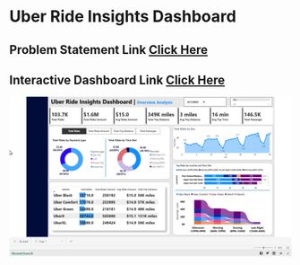# Uber Ride Insights Dashboard

## Problem Statement Link [Click Here](https://github.com/mdmahamudmredha/Uber-Ride-Insights-Dashboard/blob/main/Problem%20Statement.pdf)
## Interactive Dashboard Link [Click Here](https://app.powerbi.com/view?r=eyJrIjoiYzZhMjQ0YmItOWYzMi00OTkwLTk1ZjMtYmI1YTlkZjMxZTBiIiwidCI6IjgxYmI4MGFlLTcxY2ItNDk4Yi05NGJiLThhNWNjMjljNDEzZCIsImMiOjEwfQ%3D%3D)
<p align="center">
  <img src="https://github.com/mdmahamudmredha/Uber-Ride-Insights-Dashboard/blob/main/Uber%20Ride%20Insights%20Dashboard.png" width="1000"/>
</p>

